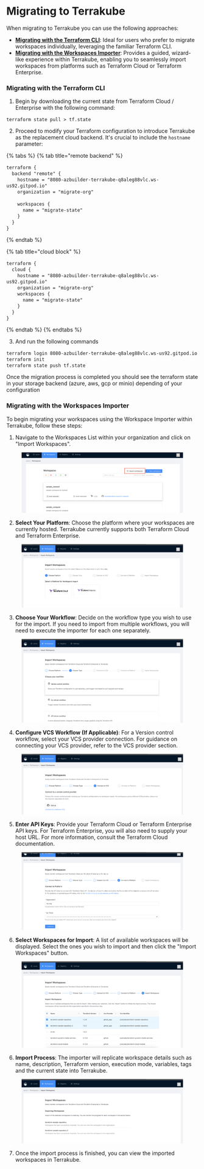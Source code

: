 # Migrating to Terrakube

When migrating to Terrakube you can use the following approaches:

* [**Migrating with the Terraform CLI**](migrating-to-terrakube.md#migrating-with-the-terraform-cli): Ideal for users who prefer to migrate workspaces individually, leveraging the familiar Terraform CLI.
* [**Migrating with the Workspaces Importer**](migrating-to-terrakube.md#migrating-with-the-workspaces-importer): Provides a guided, wizard-like experience within Terrakube, enabling you to seamlessly import workspaces from platforms such as Terraform Cloud or Terraform Enterprise.

### Migrating with the Terraform CLI

1. Begin by downloading the current state from Terraform Cloud / Enterprise with the following command:

```
terraform state pull > tf.state
```

2. Proceed to modify your Terraform configuration to introduce Terrakube as the replacement cloud backend. It's crucial to include the `hostname` parameter:

{% tabs %}
{% tab title="remote backend" %}
```
terraform {
  backend "remote" {
    hostname = "8080-azbuilder-terrakube-q8aleg88vlc.ws-us92.gitpod.io"
    organization = "migrate-org"

    workspaces {
      name = "migrate-state"
    }
  }
}
```
{% endtab %}

{% tab title="cloud block" %}
```
terraform {
  cloud {
    hostname = "8080-azbuilder-terrakube-q8aleg88vlc.ws-us92.gitpod.io"
    organization = "migrate-org"
    workspaces {
      name = "migrate-state"
    }
  }
}
```
{% endtab %}
{% endtabs %}

3. And run the following commands

```
terraform login 8080-azbuilder-terrakube-q8aleg88vlc.ws-us92.gitpod.io
terraform init 
terraform state push tf.state

```

Once the migration process is completed you should see the terraform state in your storage backend (azure, aws, gcp or minio) depending of your configuration

### **Migrating with the Workspaces Importer**

To begin migrating your workspaces using the Workspace Importer within Terrakube, follow these steps:

1. Navigate to the Workspaces List within your organization and click on "Import Workspaces".

<figure><img src="../.gitbook/assets/image (446).png" alt=""><figcaption></figcaption></figure>

2. **Select Your Platform**: Choose the platform where your workspaces are currently hosted. Terrakube currently supports both Terraform Cloud and Terraform Enterprise.

<figure><img src="../.gitbook/assets/image (447).png" alt=""><figcaption></figcaption></figure>

3. **Choose Your Workflow**: Decide on the workflow type you wish to use for the import. If you need to import from multiple workflows, you will need to execute the importer for each one separately.

<figure><img src="../.gitbook/assets/image (448).png" alt=""><figcaption></figcaption></figure>

4. **Configure VCS Workflow (If Applicable)**: For a Version control workflow, select your VCS provider connection. For guidance on connecting your VCS provider, refer to the VCS provider section.

<figure><img src="../.gitbook/assets/image (449).png" alt=""><figcaption></figcaption></figure>



5. **Enter API Keys**: Provide your Terraform Cloud or Terraform Enterprise API keys. For Terraform Enterprise, you will also need to supply your host URL. For more information, consult the Terraform Cloud documentation.

<figure><img src="../.gitbook/assets/image (450).png" alt=""><figcaption></figcaption></figure>

6. **Select Workspaces for Import**: A list of available workspaces will be displayed. Select the ones you wish to import and then click the "Import Workspaces" button.

<figure><img src="../.gitbook/assets/image (452).png" alt=""><figcaption></figcaption></figure>

6. **Import Process**: The importer will replicate workspace details such as name, description, Terraform version, execution mode, variables, tags and the current state into Terrakube.

<figure><img src="../.gitbook/assets/image (453).png" alt=""><figcaption></figcaption></figure>

7. Once the import process is finished, you can view the imported workspaces in Terrakube.
